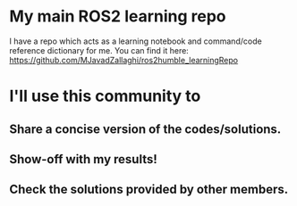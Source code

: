# My main ROS2 learning repo
I have a repo which acts as a learning notebook and command/code reference dictionary for me. You can find it here:
https://github.com/MJavadZallaghi/ros2humble_learningRepo
# I'll use this community to
## Share a concise version of the codes/solutions.
## Show-off with my results!
## Check the solutions provided by other members. 